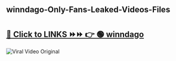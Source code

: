 
 ## winndago-Only-Fans-Leaked-Videos-Files

# <h2><a href="https://mediaupload.pro?winndago">🔗 Click to LINKS ⏩⏩ 👉 🟢 winndago </a></h2>

<a href="https://mediaupload.pro?winndago" rel="nofollow" data-target="animated-image.originalLink"><img src="https://i.ibb.co.com/xMMVF88/686577567.gif" alt="Viral Video Original" style="max-width: 100%; display: inline-block;" data-target="animated-image.originalImage"></a>